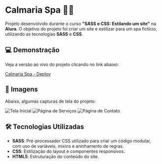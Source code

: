 # Calmaria Spa 🧘‍♂️

Projeto desenvolvido durante o curso **"SASS e CSS: Estilando um site"** na **Alura**. O objetivo do projeto foi criar um site e estilizar para um spa fictício, utilizando as tecnologias **SASS** e **CSS**.

## 💻 Demonstração

Veja a versão ao vivo do projeto clicando no link abaixo:

[Calmaria Spa - Deploy](https://rodrigobettio.github.io/calmaria/)

## 📸 Imagens

Abaixo, algumas capturas de tela do projeto:

![Tela Inicial](https://github.com/user-attachments/assets/637ac61b-c354-4f63-871f-588d4387d977)
![Página de Serviços](https://github.com/user-attachments/assets/9526f131-c3ce-4338-b05b-446123f49a90)
![Página de Contato](https://github.com/user-attachments/assets/b9180ab1-1017-4135-8e07-3b965e785928)

## 🛠 Tecnologias Utilizadas

- **SASS**: Pré-processador CSS utilizado para criar um código modular, com uso de variáveis, mixins e aninhamento de regras.
- **CSS**: Estilização do layout e componentes responsivos.
- **HTML5**: Estruturação do conteúdo do site.

